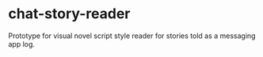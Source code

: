 # chat-story-reader
Prototype for visual novel script style reader for stories told as a messaging app log.
